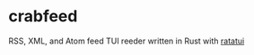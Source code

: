 # crabfeed
RSS, XML, and Atom feed TUI reeder written in Rust with [ratatui](https://github.com/ratatui-org/ratatui)
